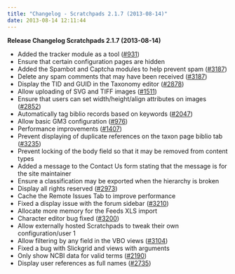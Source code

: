 ```yaml
---
title: "Changelog - Scratchpads 2.1.7 (2013-08-14)"
date: 2013-08-14 12:11:44
---
```


<strong>Release Changelog
Scratchpads 2.1.7 (2013-08-14)</strong>

- Added the tracker module as a tool (<a href="http://support.scratchpads.eu/issues/931">#931</a>)
- Ensure that certain configuration pages are hidden
- Added the Spambot and Captcha modules to help prevent spam (<a href="http://support.scratchpads.eu/issues/3187">#3187</a>)
- Delete any spam comments that may have been received (<a href="http://support.scratchpads.eu/issues/3187">#3187</a>)
- Display the TID and GUID in the Taxonomy editor (<a href="http://support.scratchpads.eu/issues/2878">#2878</a>)
- Allow uploading of SVG and TIFF images (<a href="http://support.scratchpads.eu/issues/1511">#1511</a>)
- Ensure that users can set width/height/align attributes on images (<a href="http://support.scratchpads.eu/issues/2852">#2852</a>)
- Automatically tag biblio records based on keywords (<a href="http://support.scratchpads.eu/issues/2047">#2047</a>)
- Allow basic GM3 configuration (<a href="http://support.scratchpads.eu/issues/976">#976</a>)
- Performance improvements (<a href="http://support.scratchpads.eu/issues/1407">#1407</a>)
- Prevent displaying of duplicate references on the taxon page biblio tab (<a href="http://support.scratchpads.eu/issues/3235">#3235</a>)
- Prevent locking of the body field so that it may be removed from content types
- Added a message to the Contact Us form stating that the message is for the site maintainer
- Ensure a classification may be exported when the hierarchy is broken
- Display all rights reserved (<a href="http://support.scratchpads.eu/issues/2973">#2973</a>)
- Cache the Remote Issues Tab to improve performance
- Fixed a display issue with the forum sidebar (<a href="http://support.scratchpads.eu/issues/3210">#3210</a>)
- Allocate more memory for the Feeds XLS import
- Character editor bug fixed (<a href="http://support.scratchpads.eu/issues/3200">#3200</a>)
- Allow externally hosted Scratchpads to tweak their own configuration/user 1
- Allow filtering by any field in the VBO views (<a href="http://support.scratchpads.eu/issues/3104">#3104</a>)
- Fixed a bug with Slickgrid and views with arguments
- Only show NCBI data for valid terms (<a href="http://support.scratchpads.eu/issues/2190">#2190</a>)
- Display user references as full names (<a href="http://support.scratchpads.eu/issues/2735">#2735</a>)
